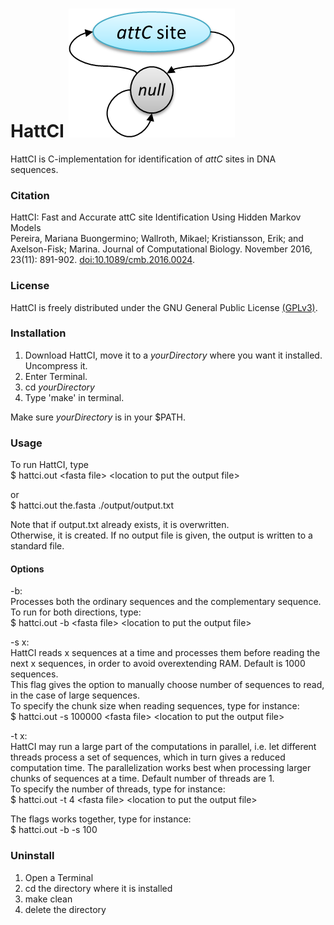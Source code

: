 HattCI
![alt text](https://github.com/maribuon/HattCI/blob/master/hattci-logo.png "Logo")
====
HattCI is C-implementation for identification of *attC* sites in DNA sequences.

### Citation #####
HattCI: Fast and Accurate attC site Identification Using Hidden Markov Models <br>
Pereira, Mariana Buongermino; Wallroth, Mikael; Kristiansson, Erik; and Axelson-Fisk; Marina. Journal of Computational Biology. November 2016, 23(11): 891-902. [doi:10.1089/cmb.2016.0024](http://online.liebertpub.com/doi/abs/10.1089/cmb.2016.0024).

### License #####
HattCI is freely distributed under the GNU General Public License [(GPLv3)](https://opensource.org/licenses/GPL-3.0 "GNU General Public License version 3").

### Installation #####
1. Download HattCI, move it to a *yourDirectory* where you want it installed. Uncompress it.
2. Enter Terminal.
3. cd *yourDirectory*
4. Type 'make' in terminal.

Make sure *yourDirectory* is in your $PATH. 

### Usage #####
To run HattCI, type<br>
$ hattci.out \<fasta file> \<location to put the output file>

or <br>
$ hattci.out the.fasta ./output/output.txt

Note that if output.txt already exists, it is overwritten.<br>
Otherwise, it is created. If no output file is given, the output is written to
a standard file.

#### Options #####
-b:<br>
Processes both the ordinary sequences and the complementary
sequence.<br>
To run for both directions, type:<br>
$ hattci.out -b \<fasta file> \<location to put the output file>

-s x:<br>
HattCI reads x sequences at a time and processes them before reading the next x sequences, in order to avoid overextending RAM. Default is 1000 sequences.<br>
This flag gives the option to manually choose number of sequences to read, in the case of large sequences.<br>
To specify the chunk size when reading sequences, type for instance: <br>
$ hattci.out -s 100000 \<fasta file> \<location to put the output file>

-t x:<br>
HattCI may run a large part of the computations in parallel, i.e. let different threads process a set of sequences, which in turn gives a reduced computation time. The parallelization works best when processing larger chunks of sequences at a time. Default number of threads are 1.<br>
To specify the number of threads, type for instance:<br>
$ hattci.out -t 4 \<fasta file> \<location to put the output file>

The flags works together, type for instance: <br>
$ hattci.out -b -s 100 <fasta file> <location to put the output file>

### Uninstall #####
1. Open a Terminal
2. cd the directory where it is installed
3. make clean
4. delete the directory

